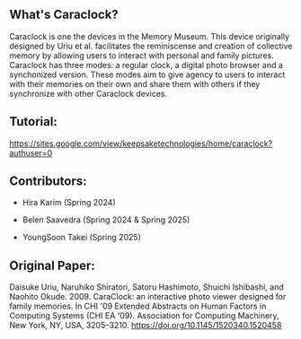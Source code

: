 ## What's Caraclock?

Caraclock is one the devices in the Memory Museum. This device originally designed by Uriu et al. facilitates the reminiscense and creation of collective memory by allowing users to interact with personal and family pictures. Caraclock has three modes: a regular clock, a digital photo browser and a synchonized version. These modes aim to give agency to users to interact with their memories on their own and share them with others if they synchronize with other Caraclock devices. 

## Tutorial: 

https://sites.google.com/view/keepsaketechnologies/home/caraclock?authuser=0 

## Contributors:  
- Hira Karim (Spring 2024) 

- Belen Saavedra (Spring 2024 & Spring 2025) 

- YoungSoon Takei (Spring 2025)

## Original Paper: 
Daisuke Uriu, Naruhiko Shiratori, Satoru Hashimoto, Shuichi Ishibashi, and Naohito Okude. 2009. CaraClock: an interactive photo viewer designed for family memories. In CHI '09 Extended Abstracts on Human Factors in Computing Systems (CHI EA '09). Association for Computing Machinery, New York, NY, USA, 3205–3210. https://doi.org/10.1145/1520340.1520458
